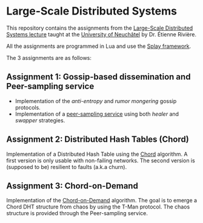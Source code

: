 # Large-Scale Distributed Systems

This repository contains the assignments from the [Large-Scale Distributed Systems lecture](http://mcs.unibnf.ch/program/courses-timetable/courses/large-scale-distributed-systems-3) taught at the [University of Neuchâtel](http://www.unine.ch/) by Dr. Étienne Rivière.

All the assignments are programmed in Lua and use the [Splay framework](http://www.splay-project.org/).

The 3 assignments are as follows:

## Assignment 1: Gossip-based dissemination and Peer-sampling service

- Implementation of the _anti-entropy_ and _rumor mongering_ gossip protocols.
- Implementation of a [peer-sampling service](http://members.unine.ch/etienne.riviere/papers/peer_sampling_tocs.pdf) using both _healer_ and _swapper_ strategies.

## Assignment 2: Distributed Hash Tables (Chord)

Implementation of a Distributed Hash Table using the [Chord](http://members.unine.ch/etienne.riviere/papers/chord.pdf) algorithm.
A first version is only usable with non-failing networks.
The second version is (supposed to be) resilient to faults (a.k.a churn).

## Assignment 3: Chord-on-Demand

Implementation of the [Chord-on-Demand](http://members.unine.ch/etienne.riviere/papers/chordondemand.pdf) algorithm.
The goal is to emerge a Chord DHT structure from chaos by using the T-Man protocol.
The chaos structure is provided through the Peer-sampling service.

